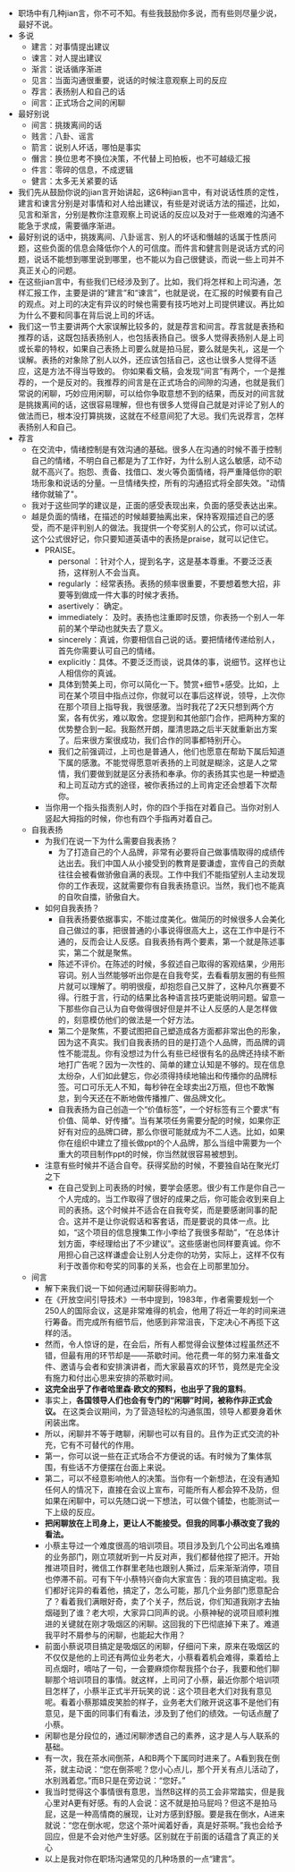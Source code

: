 - 职场中有几种jian言，你不可不知。有些我鼓励你多说，而有些则尽量少说，最好不说。
- 多说
    - 建言：对事情提出建议
    - 谏言：对人提出建议
    - 渐言：说话循序渐进
    - 见言：当面沟通很重要，说话的时候注意观察上司的反应
    - 荐言：表扬别人和自己的话
    - 间言：正式场合之间的闲聊
- 最好别说
    - 间言：挑拨离间的话
    - 贱言：八卦、谣言
    - 箭言：说别人坏话，哪怕是事实
    - 僭言：换位思考不换位决策，不代替上司拍板，也不可越级汇报
    - 件言：零碎的信息，不成逻辑
    - 健言：太多无关紧要的话
- 我们先从鼓励你说的jian言开始讲起，这6种jian言中，有对说话性质的定性，建言和谏言分别是对事情和对人给出建议，有些是对说话方法的描述，比如，见言和渐言，分别是教你注意观察上司说话的反应以及对于一些艰难的沟通不能急于求成，需要循序渐进。
- 最好别说的话中，挑拨离间、八卦谣言、别人的坏话和僭越的话属于性质问题，这些负面的信息会降低你个人的可信度。而件言和健言则是说话方式的问题，说话不能想到哪里说到哪里，也不能以为自己很健谈，而说一些上司并不真正关心的问题。
- 在这些jian言中，有些我们已经涉及到了。比如，我们将怎样和上司沟通，怎样汇报工作，主要是讲的“建言”和“谏言”，也就是说，在汇报的时候要有自己的观点。对上司的决定有异议的时候也需要有技巧地对上司提供建议。再比如为什么不要和同事在背后说上司的坏话。
- 我们这一节主要讲两个大家误解比较多的，就是荐言和间言。荐言就是表扬和推荐的话，这既包括表扬别人，也包括表扬自己。很多人觉得表扬别人是上司或长辈的特权，如果自己表扬上司要么就是拍马屁，要么就是失礼，这是一个误解。表扬的对象除了别人以外，还应该包括自己，这也让很多人觉得不适应，这是方法不得当导致的。 你如果看文稿，会发现“间言”有两个，一个是推荐的，一个是反对的。我推荐的间言是在正式场合的间隙的沟通，也就是我们常说的闲聊，巧妙应用闲聊，可以给你争取意想不到的结果，而反对的间言就是挑拨离间的话，这很容易理解，但也有很多人觉得自己就是对评论了别人的做法而已，根本没打算挑拨，这就在不经意间犯了大忌。我们先说荐言，怎样表扬别人和自己。
- 荐言
    - 在交流中，情绪控制是有效沟通的基础。很多人在沟通的时候不善于控制自己的情绪，不明白自己都是为了工作好，为什么别人这么敏感，动不动就不高兴了。抱怨、责备、找借口、发火等负面情绪，将严重降低你的职场形象和说话的分量。一旦情绪失控，所有的沟通招式将全部失效。"动情绪你就输了"。
    - 我对于这些同学的建议是，正面的感受表现出来，负面的感受表达出来。
    - 越是负面的情绪，在描述的时候越要抽离出来，保持客观描述自己的感受，而不是评判别人的做法。我提供一个夸奖别人的公式，你可以试试。这个公式很好记，你只要知道英语中的表扬是praise，就可以记住它。
        - PRAISE。
            - personal ：针对个人，提到名字，这是基本尊重。不要泛泛表扬，这样别人不会当真。
            - regularly ：经常表扬。表扬的频率很重要，不要想着憋大招，非要等到做成一件大事的时候才表扬。
            - asertively： 确定。
            - immediately： 及时。表扬也注重即时反馈，你表扬一个别人一年前的某个举动也就失去了意义。
            - sincerely：真诚，你要相信自己说的话。要把情绪传递给别人，首先你需要认可自己的情绪。
            - explicitly：具体。不要泛泛而谈，说具体的事，说细节。这样也让人相信你的真诚。
            - 具体到赞美上司，你可以简化一下。赞赏+细节+感受。比如，上司在某个项目中指点过你，你就可以在事后这样说，领导，上次你在那个项目上指导我，我很感激。当时我花了2天只想到两个方案，各有优劣，难以取舍。您提到和其他部门合作，把两种方案的优势整合到一起。我豁然开朗，厘清思路之后半天就重新出方案了。后来很方案很成功，我们合作的同事都特别开心。
            - 我们之前强调过，上司也是普通人，他们也愿意在帮助下属后知道下属的感激。不能觉得愿意听表扬的上司就是糊涂，这是人之常情，我们要做到就是区分表扬和奉承。你的表扬其实也是一种塑造和上司互动方式的途径，被你表扬过的上司肯定还会想着下次帮你。
        - 当你用一个指头指责别人时，你的四个手指在对着自己。当你对别人竖起大拇指的时候，你也有四个手指再对着自己。
    - 自我表扬
        - 为我们在说一下为什么需要自我表扬？
            - 为了打造自己的个人品牌，非常有必要将自己做事情取得的成绩传达出去。我们中国人从小接受到的教育是要谦虚，宣传自己的贡献往往会被看做骄傲自满的表现。工作中我们不能指望别人主动发现你的工作表现，这就需要你有自我表扬意识。当然，我们也不能真的自吹自擂，骄傲自大。
        - 如何自我表扬？
            - 自我表扬要依据事实，不能过度美化。做简历的时候很多人会美化自己做过的事，把很普通的小事说得很高大上，这在工作中是行不通的，反而会让人反感。自我表扬有两个要素，第一个就是陈述事实，第二个就是聚焦。
            - 陈述不评价。在陈述的时候，多叙述自己取得的客观结果，少用形容词。别人当然能够听出你是在自我夸奖，去看看朋友圈的有些照片就可以理解了。明明很瘦，却抱怨自己又胖了，这种凡尔赛要不得。行胜于言，行动的结果比各种语言技巧更能说明问题。留意一下那些你自己认为自夸做得很好但是并不让人反感的人是怎样做的，刻意模仿他们的做法是一个好方法。
            - 第二个是聚焦，不要试图把自己塑造成各方面都非常出色的形象，因为这不真实。我们自我表扬的目的是打造个人品牌，而品牌的调性不能混乱。你有没想过为什么有些已经很有名的品牌还持续不断地打广告呢？因为一次性的、简单的建立认知是不够的。现在信息太纷杂，人们如此健忘，你必须得持续地输出和传播你的品牌标签。可口可乐无人不知，每秒钟在全球卖出2万瓶，但也不敢懈怠，到今天还在不断地做传播推广、做品牌文化。
            - 自我表扬为自己创造一个“价值标签”，一个好标签有三个要求“有价值、简单、好传播”。当有某项任务需要分配的时候，如果你正好有对应的品牌口碑，那么你很可能就成为不二人选。比如，如果你在组织中建立了擅长做ppt的个人品牌，那么当组中需要为一个重大的项目制作ppt的时候，你当然就很容易被想到。
        - 注意有些时候并不适合自夸。获得奖励的时候，不要独自站在聚光灯之下
            - 在自己受到上司表扬的时候，要学会感恩。很少有工作是你自己一个人完成的。当工作取得了很好的成果之后，你可能会收到来自上司的表扬。这个时候并不适合在自我夸奖，而是要感谢同事的配合。这并不是让你说假话和客套话，而是要说的具体一点。比如，“这个项目的信息搜集工作小李给了我很多帮助”，“在总体计划方面，李经理给出了不少建议”。这些感谢也同样要真诚。你不用担心自己这样谦虚会让别人分走你的功劳，实际上，这样不仅有利于改善你和夸奖的同事的关系，也会在上司那里加分。
    - 间言
        - 解下来我们说一下如何通过闲聊获得影响力。
        - 在《开放空间引导技术》一书中提到，1983年，作者需要规划一个250人的国际会议，这是非常难得的机会，他用了将近一年的时间来进行筹备。而完成所有细节后，他感到非常沮丧，下定决心不再揽下这样的活。
        - 然而，令人惊讶的是，在会后，所有人都觉得会议整体过程虽然还不错，但最有用的环节却是——茶歇时间。他花费一年的努力来准备文件、邀请与会者和安排演讲者，而大家最喜欢的环节，竟然是完全没有施力和付出心思来安排的茶歇时间。
        - __这完全出乎了作者哈里森·欧文的预料，也出乎了我的意料__。
        - 事实上，__各国领导人们也会有专门的“闲聊”时间，被称作非正式会议。__ 在这类会议期间，为了营造轻松的沟通氛围，领导人都要身着休闲装出席。
        - 所以，闲聊并不等于瞎聊，闲聊也可以有目的。且作为正式交流的补充，它有不可替代的作用。
        - 第一，你可以说一些在正式场合不方便说的话。有时候为了集体氛围，有些话不方便摆在台面上来说。
        - 第二，可以不经意影响他人的决策。当你有一个新想法，在没有通知任何人的情况下，直接在会议上宣布，可能所有人都会猝不及防，但如果在闲聊中，可以先随口说一下想法，可以做个铺垫，也能测试一下上级的反应。
        - __把闲聊放在上司身上，更让人不能接受。但我的同事小蔡改变了我的看法。__
        - 小蔡主导过一个难度很高的培训项目。项目涉及到几个公司出名难搞的业务部门，刚立项就听到一片反对声，我们都替他捏了把汗。开始推进项目时，微信工作群里老陆也跟别人撕过，后来渐渐消停，项目也停滞不前。可有下午小蔡特兴奋向大家宣告：我的项目搞定啦。我们都好诧异的看着他，搞定了，怎么可能，那几个业务部门愿意配合了？看着我们满眼好奇，卖了个关子，然后说，你们知道我刚才去抽烟碰到了谁？老大呗，大家异口同声的说。小蔡神秘的说项目顺利推进的关键就在刚才吸烟区的闲聊。这回我的下巴彻底掉下来了。难道我平时不屑参与的闲聊，也能起大作用？
        - 前面小蔡说项目搞定是吸烟区的闲聊，仔细问下来，原来在吸烟区的不仅仅是他的上司还有两位业务老大，小蔡看着机会难得，乘着给上司点烟时，嘀咕了一句，一会要麻烦你帮我搭个台子，我要和他们聊聊那个培训项目的事情。就这样，上司问了小蔡，最近你那个培训项目怎样了，小蔡半正式半开玩笑的说：这个项目老大们对我有意见呢。看着小蔡那嬉皮笑脸的样子，业务老大们敞开说这事不是他们有意见，是下面的同事们有看法，涉及到了他们的绩效。一句话点醒了小蔡。
        - 闲聊也是分段位的，通过闲聊渗透自己的素养，这才是人与人联系的基础。
        - 有一次，我在茶水间倒茶，A和B两个下属同时进来了。A看到我在倒茶，就主动说：“您在倒茶呢？您小心点儿，那个开关有点儿活动了，水别溅着您。”而B只是在旁边说：“您好。”
        - 我当时觉得这个事情很有意思，当然B这样的员工会非常踏实，但是我心里对A更有好感。有的人会说：这不就是拍马屁吗？但这不是拍马屁，这是一种高情商的展现，让对方感到舒服。要是我在倒水，A进来就说：“您在倒水呢，您这个茶叶闻着好香，真是好茶啊。”我也会给予回应，但是不会对他产生好感。区别就在于前面的话蕴含了真正的关心
        - 以上是我对你在职场沟通常见的几种场景的一点“建言”。
